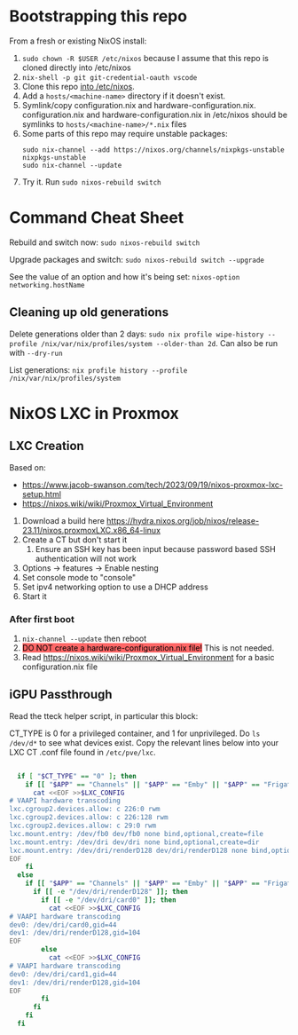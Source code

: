 # Bootstrapping this repo
From a fresh or existing NixOS install:
1. ```sudo chown -R $USER /etc/nixos``` because I assume that this repo is cloned directly into /etc/nixos
2. ```nix-shell -p git git-credential-oauth vscode``` 
3. Clone this repo [into /etc/nixos](https://www.devgem.io/posts/how-to-clone-a-git-repository-into-an-existing-folder).
4. Add a ```hosts/<machine-name>``` directory if it doesn't exist.
5. Symlink/copy configuration.nix and hardware-configuration.nix. configuration.nix and hardware-configuration.nix in /etc/nixos should be symlinks to ```hosts/<machine-name>/*.nix``` files
6. Some parts of this repo may require unstable packages:
    ```
    sudo nix-channel --add https://nixos.org/channels/nixpkgs-unstable nixpkgs-unstable
    sudo nix-channel --update
    ```
7. Try it. Run ```sudo nixos-rebuild switch```

# Command Cheat Sheet
Rebuild and switch now: ```sudo nixos-rebuild switch```

Upgrade packages and switch: ```sudo nixos-rebuild switch --upgrade```

See the value of an option and how it's being set: ```nixos-option networking.hostName```

## Cleaning up old generations
Delete generations older than 2 days: ```sudo nix profile wipe-history --profile /nix/var/nix/profiles/system --older-than 2d```. Can also be run with ```--dry-run```

List generations: ```nix profile history --profile /nix/var/nix/profiles/system```

# NixOS LXC in Proxmox

## LXC Creation
Based on:
- https://www.jacob-swanson.com/tech/2023/09/19/nixos-proxmox-lxc-setup.html
- https://nixos.wiki/wiki/Proxmox_Virtual_Environment

1. Download a build here https://hydra.nixos.org/job/nixos/release-23.11/nixos.proxmoxLXC.x86_64-linux
2. Create a CT but don't start it
	1. Ensure an SSH key has been input because password based SSH authentication will not work
3. Options -> features -> Enable nesting
4. Set console mode to "console"
5. Set ipv4 networking option to use a DHCP address
6. Start it

### After first boot
1. ```nix-channel --update``` then reboot
2. <mark style="background: #ff6666">DO NOT create a hardware-configuration.nix file!</mark> This is not needed.
3. Read https://nixos.wiki/wiki/Proxmox_Virtual_Environment for a basic configuration.nix file

## iGPU Passthrough
Read the tteck helper script, in particular this block:

CT_TYPE is 0 for a privileged container, and 1 for unprivileged. Do ```ls /dev/d*``` to see what devices exist. Copy the relevant lines below into your LXC CT .conf file found in ```/etc/pve/lxc```.

```bash

  if [ "$CT_TYPE" == "0" ]; then
    if [[ "$APP" == "Channels" || "$APP" == "Emby" || "$APP" == "Frigate" || "$APP" == "Jellyfin" || "$APP" == "Plex" || "$APP" == "Scrypted" || "$APP" == "Tdarr" || "$APP" == "Unmanic" ]]; then
      cat <<EOF >>$LXC_CONFIG
# VAAPI hardware transcoding
lxc.cgroup2.devices.allow: c 226:0 rwm
lxc.cgroup2.devices.allow: c 226:128 rwm
lxc.cgroup2.devices.allow: c 29:0 rwm
lxc.mount.entry: /dev/fb0 dev/fb0 none bind,optional,create=file
lxc.mount.entry: /dev/dri dev/dri none bind,optional,create=dir
lxc.mount.entry: /dev/dri/renderD128 dev/dri/renderD128 none bind,optional,create=file
EOF
    fi
  else
    if [[ "$APP" == "Channels" || "$APP" == "Emby" || "$APP" == "Frigate" || "$APP" == "Jellyfin" || "$APP" == "Plex" || "$APP" == "Scrypted" || "$APP" == "Tdarr" || "$APP" == "Unmanic" ]]; then
      if [[ -e "/dev/dri/renderD128" ]]; then
        if [[ -e "/dev/dri/card0" ]]; then
          cat <<EOF >>$LXC_CONFIG
# VAAPI hardware transcoding
dev0: /dev/dri/card0,gid=44
dev1: /dev/dri/renderD128,gid=104
EOF
        else
          cat <<EOF >>$LXC_CONFIG
# VAAPI hardware transcoding
dev0: /dev/dri/card1,gid=44
dev1: /dev/dri/renderD128,gid=104
EOF
        fi
      fi
    fi
  fi
```
